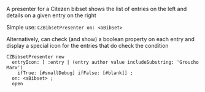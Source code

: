 A presenter for a Citezen bibset
shows the list of entries on the left and details on a given entry on the right

Simple use:
`CZBibsetPresenter on: <aBibSet>`

Alternatively, can check (and show) a boolean property on each entry and display a special icon for the entries that do check the condition

```
CZBibsetPresenter new
  entryIcon: [ :entry | (entry author value includeSubstring: 'Groucho Marx')
    ifTrue: [#smallDebug] ifFalse: [#blank]] ;
  on: <aBibset> ;
  open
```